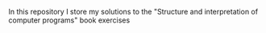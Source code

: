 In this repository I store my solutions to the "Structure and interpretation of computer programs" book exercises

